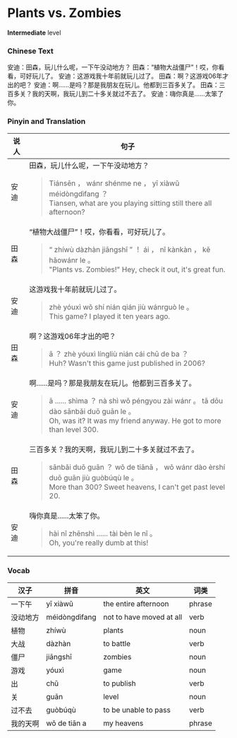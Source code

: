 # Plants vs. Zombies
**Intermediate** level
### Chinese Text
安迪：田森，玩儿什么呢，一下午没动地方？
田森：“植物大战僵尸”！哎，你看看，可好玩儿了。
安迪：这游戏我十年前就玩儿过了。
田森：啊？这游戏06年才出的吧？
安迪：啊......是吗？那是我朋友在玩儿。他都到三百多关了。
田森：三百多关？我的天啊，我玩儿到二十多关就过不去了。
安迪：嗨你真是......太笨了你。

### Pinyin and Translation
|说人|句子|
|----|----|
|安迪|田森，玩儿什么呢，一下午没动地方？<blockquote>Tiánsēn ， wánr shénme ne ， yī xiàwǔ méidòngdìfang ？<br />Tiansen, what are you playing sitting still there all afternoon?</blockquote>|
|田森|“植物大战僵尸”！哎，你看看，可好玩儿了。<blockquote>“ zhíwù dàzhàn jiāngshī ” ！ ái ， nǐ kànkàn ， kě hǎowánr le 。<br />"Plants vs. Zombies!" Hey, check it out, it's great fun.</blockquote>|
|安迪|这游戏我十年前就玩儿过了。<blockquote>zhè yóuxì wǒ shí nián qián jiù wánrguò le 。<br />This game? I played it ten years ago.</blockquote>|
|田森|啊？这游戏06年才出的吧？<blockquote>ā ？ zhè yóuxì língliù nián cái chū de ba ？<br />Huh? Wasn't this game just published in 2006?</blockquote>|
|安迪|啊......是吗？那是我朋友在玩儿。他都到三百多关了。<blockquote>ā ...... shìma ？ nà shì wǒ péngyou zài wánr 。 tā dōu dào sānbǎi duō guān le 。<br />Oh, was it? It was my friend anyway. He got to more than level 300.</blockquote>|
|田森|三百多关？我的天啊，我玩儿到二十多关就过不去了。<blockquote>sānbǎi duō guān ？ wǒ de tiānā ， wǒ wánr dào èrshí duō guān jiù guòbúqù le 。<br />More than 300? Sweet heavens, I can't get past level 20.</blockquote>|
|安迪|嗨你真是......太笨了你。<blockquote>hài nǐ zhēnshì ...... tài bèn le nǐ 。<br />Oh, you're really dumb at this!</blockquote>|
### Vocab
|汉子|拼音|英文|词类|
|----|----|----|----|
|一下午|yī xiàwǔ|the entire afternoon|phrase|
|没动地方|méidòngdìfang|not to have moved at all|verb|
|植物|zhíwù|plants|noun|
|大战|dàzhàn|to battle|verb|
|僵尸|jiāngshī|zombies|noun|
|游戏|yóuxì|game|noun|
|出|chū|to publish|verb|
|关|guān|level|noun|
|过不去|guòbúqù|to be unable to pass|verb|
|我的天啊|wǒ de tiān a|my heavens|phrase|